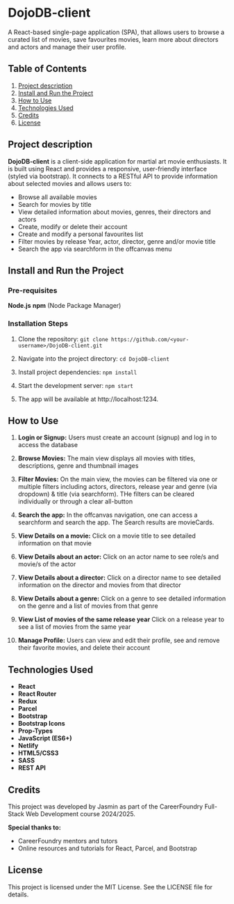 # DojoDB-client

A React-based single-page application (SPA), that allows users to browse a curated list of movies, save favourites movies, learn more about directors and actors and manage their user profile.

## Table of Contents

1.  [Project description](#projectDescription)
2.  [Install and Run the Project](#installAndRun)
3.  [How to Use](#howToUse)
4.  [Technologies Used](#technologiesUsed)
5.  [Credits](#credits)
6.  [License](#license)

## <a name="projectDescription"></a>Project description

**DojoDB-client** is a client-side application for martial art movie enthusiasts. It is built using React and provides a responsive, user-friendly interface (styled via bootstrap). It connects to a RESTful API to provide information about selected movies and allows users to:

- Browse all available movies
- Search for movies by title
- View detailed information about movies, genres, their directors and actors
- Create, modify or delete their account
- Create and modify a personal favourites list
- Filter movies by release Year, actor, director, genre and/or movie title
- Search the app via searchform in the offcanvas menu

## <a name="installAndRun"></a>Install and Run the Project

### Pre-requisites

**Node.js**
**npm** (Node Package Manager)

### Installation Steps

1. Clone the repository:
   `git clone https://github.com/<your-username>/DojoDB-client.git`

2. Navigate into the project directory:
   `cd DojoDB-client`

3. Install project dependencies:
   `npm install`

4. Start the development server:
   `npm start`

5. The app will be available at http://localhost:1234.

## <a name="howToUse"></a>How to Use

1. **Login or Signup:**
   Users must create an account (signup) and log in to access the database

2. **Browse Movies:**
   The main view displays all movies with titles, descriptions, genre and thumbnail images

3. **Filter Movies:**
   On the main view, the movies can be filtered via one or multiple filters including actors, directors, release year and genre (via dropdown) & title (via searchform). THe filters can be cleared individually or through a clear all-button

4. **Search the app:**
   In the offcanvas navigation, one can access a searchform and search the app. The Search results are movieCards.

5. **View Details on a movie:**
   Click on a movie title to see detailed information on that movie

6. **View Details about an actor:**
   Click on an actor name to see role/s and movie/s of the actor

7. **View Details about a director:**
   Click on a director name to see detailed information on the director and movies from that director

8. **View Details about a genre:**
   Click on a genre to see detailed information on the genre and a list of movies from that genre

9. **View List of movies of the same release year**
   Click on a release year to see a list of movies from the same year

10. **Manage Profile:**
    Users can view and edit their profile, see and remove their favorite movies, and delete their account

## <a name="technologiesUsed"></a>Technologies Used

- **React**
- **React Router**
- **Redux**
- **Parcel**
- **Bootstrap**
- **Bootstrap Icons**
- **Prop-Types**
- **JavaScript (ES6+)**
- **Netlify**
- **HTML5/CSS3**
- **SASS**
- **REST API**

## <a name="credits"></a>Credits

This project was developed by Jasmin as part of the CareerFoundry Full-Stack Web Development course 2024/2025.

**Special thanks to:**

- CareerFoundry mentors and tutors
- Online resources and tutorials for React, Parcel, and Bootstrap

## <a name="license"></a>License

This project is licensed under the MIT License. See the LICENSE file for details.
